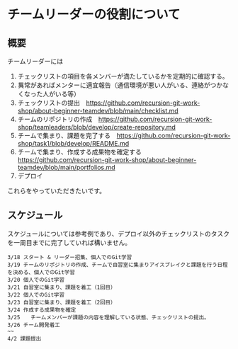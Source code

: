 # チームリーダーの役割について

## 概要
チームリーダーには
1. チェックリストの項目を各メンバーが満たしているかを定期的に確認する。
2. 異常があればメンターに適宜報告（通信環境が悪い人がいる、連絡がつかなくなった人がいる等）
3. チェックリストの提出　https://github.com/recursion-git-work-shop/about-beginner-teamdev/blob/main/checklist.md
4. チームのリポジトリの作成　https://github.com/recursion-git-work-shop/teamleaders/blob/develop/create-repository.md
5. チームで集まり、課題を完了する　https://github.com/recursion-git-work-shop/task1/blob/develop/README.md
6. チームで集まり、作成する成果物を確定する　https://github.com/recursion-git-work-shop/about-beginner-teamdev/blob/main/portfolios.md
7. デプロイ

これらをやっていただきたいです。

## スケジュール
スケジュールについては参考例であり、デプロイ以外のチェックリストのタスクを一周目までに完了していれば構いません。

```
3/18 スタート & リーダー招集、個人でのGit学習
3/19 チームのリポジトリの作成、チームで自習室に集まりアイスブレイクと課題を行う日程を決める、個人でのGit学習
3/20 個人でのGit学習
3/21 自習室に集まり、課題を着工（1回目）
3/22 個人でのGit学習
3/23 自習室に集まり、課題を着工（2回目）
3/24 作成する成果物を確定
3/25　　チームメンバーが課題の内容を理解している状態、チェックリストの提出。
3/26 チーム開発着工
~~
4/2 課題提出
```
